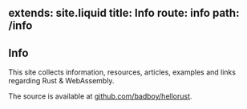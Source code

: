 extends: site.liquid
title: Info
route: info
path: /info
---

## Info

This site collects information, resources, articles, examples and links regarding Rust & WebAssembly.

The source is available at [github.com/badboy/hellorust](https://github.com/badboy/hellorust).

